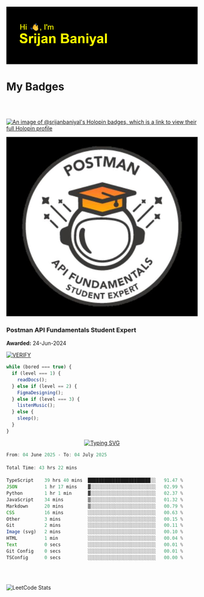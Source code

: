 ![Header](./header.png)

# My Badges

<Br />
<Br />

[![An image of @srijanbaniyal's Holopin badges, which is a link to view their full Holopin profile](https://holopin.me/srijanbaniyal)](https://holopin.io/@srijanbaniyal)

[![Postman API Fundamentals Student Expert](/Postman.jpeg)](https://api.badgr.io/public/assertions/r9BLLy0oTfKJBbkGuDI1zA)

### Postman API Fundamentals Student Expert

**Awarded:** 24-Jun-2024

[![VERIFY](https://img.shields.io/badge/VERIFY-blue)](https://badgecheck.io?url=https%3A%2F%2Fapi.badgr.io%2Fpublic%2Fassertions%2Fr9BLLy0oTfKJBbkGuDI1zA)

```javascript
while (bored === true) {
  if (level === 1) {
    readDocs();
  } else if (level == 2) {
    FigmaDesigning();
  } else if (level === 3) {
    listenMusic();
  } else {
    sleep();
  }
}
```

<p align="center">
  <a href="https://git.io/typing-svg"><img src="https://readme-typing-svg.demolab.com?font=Tilt+Prism&size=30&pause=1000&color=0FF75B&center=true&vCenter=true&width=800&height=80&lines=Time+spent+on+various+Programming+languages" alt="Typing SVG" /></a>
</p>

<!--START_SECTION:waka-->

```TypeScript
From: 04 June 2025 - To: 04 July 2025

Total Time: 43 hrs 22 mins

TypeScript    39 hrs 40 mins  ███████████████████████░░   91.47 %
JSON          1 hr 17 mins    ▓░░░░░░░░░░░░░░░░░░░░░░░░   02.99 %
Python        1 hr 1 min      ▓░░░░░░░░░░░░░░░░░░░░░░░░   02.37 %
JavaScript    34 mins         ▒░░░░░░░░░░░░░░░░░░░░░░░░   01.32 %
Markdown      20 mins         ▒░░░░░░░░░░░░░░░░░░░░░░░░   00.79 %
CSS           16 mins         ░░░░░░░░░░░░░░░░░░░░░░░░░   00.63 %
Other         3 mins          ░░░░░░░░░░░░░░░░░░░░░░░░░   00.15 %
Git           2 mins          ░░░░░░░░░░░░░░░░░░░░░░░░░   00.11 %
Image (svg)   2 mins          ░░░░░░░░░░░░░░░░░░░░░░░░░   00.10 %
HTML          1 min           ░░░░░░░░░░░░░░░░░░░░░░░░░   00.04 %
Text          0 secs          ░░░░░░░░░░░░░░░░░░░░░░░░░   00.01 %
Git Config    0 secs          ░░░░░░░░░░░░░░░░░░░░░░░░░   00.01 %
TSConfig      0 secs          ░░░░░░░░░░░░░░░░░░░░░░░░░   00.00 %
```

<!--END_SECTION:waka-->

<Br />
<Br />

![LeetCode Stats](https://leetcard.jacoblin.cool/Srijan-Baniyal?theme=dark&font=Rasa&ext=contest)
